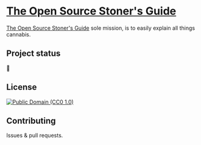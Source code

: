 # [The Open Source Stoner's Guide](https://choofedcoder.github.io/stoners-guide/)
[The Open Source Stoner's Guide](https://choofedcoder.github.io/stoners-guide/) sole mission, is to easily explain all things cannabis.

## Project status
🚧

## License
[![Public Domain (CC0 1.0)](https://mirrors.creativecommons.org/presskit/buttons/88x31/svg/publicdomain.svg)](https://creativecommons.org/publicdomain/zero/1.0/)

## Contributing
Issues & pull requests.
